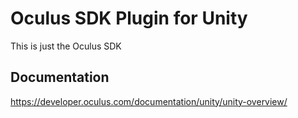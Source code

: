 # Oculus SDK Plugin for Unity

This is just the Oculus SDK

## Documentation

https://developer.oculus.com/documentation/unity/unity-overview/
